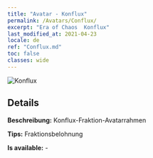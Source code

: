 ```yaml
---
title: "Avatar - Konflux"
permalink: /Avatars/Conflux/
excerpt: "Era of Chaos  Konflux"
last_modified_at: 2021-04-23
locale: de
ref: "Conflux.md"
toc: false
classes: wide
---
```

 ![Konflux](/images/a/avatarFrame_44.png)

## Details

 **Beschreibung:** Konflux-Fraktion-Avatarrahmen 

 **Tips:** Fraktionsbelohnung 

 **Is available:**  - 

